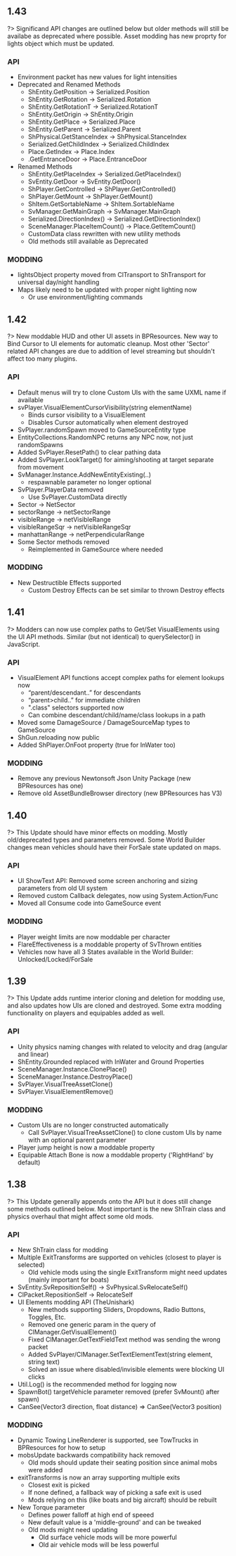 ## 1.43
?> Significand API changes are outlined below but older methods will still be availabe as deprecated where possible. Asset modding has new proprty for lights object which must be updated.

### API
- Environment packet has new values for light intensities
- Deprecated and Renamed Methods
  - ShEntity.GetPosition -> Serialized.Position
  - ShEntity.GetRotation -> Serialized.Rotation
  - ShEntity.GetRotationT -> Serialized.RotationT
  - ShEntity.GetOrigin -> ShEntity.Origin
  - ShEntity.GetPlace -> Serialized.Place
  - ShEntity.GetParent -> Serialized.Parent
  - ShPhysical.GetStanceIndex -> ShPhysical.StanceIndex
  - Serialized.GetChildIndex -> Serialized.ChildIndex
  - Place.GetIndex -> Place.Index
  - .GetEntranceDoor -> Place.EntranceDoor
- Renamed Methods
  - ShEntity.GetPlaceIndex -> Serialized.GetPlaceIndex()
  - SvEntity.GetDoor -> SvEntity.GetDoor()
  - ShPlayer.GetControlled -> ShPlayer.GetControlled()
  - ShPlayer.GetMount -> ShPlayer.GetMount()
  - ShItem.GetSortableName -> ShItem.SortableName
  - SvManager.GetMainGraph -> SvManager.MainGraph
  - Serialized.DirectionIndex() -> Serialized.GetDirectionIndex()
  - SceneManager.PlaceItemCount() -> Place.GetItemCount()
  - CustomData class rewritten with new utility methods
  - Old methods still available as Deprecated 

### MODDING
- lightsObject property moved from ClTransport to ShTransport for universal day/night handling
- Maps likely need to be updated with proper night lighting now
  - Or use environment/lighting commands

## 1.42
?> New moddable HUD and other UI assets in BPResources. New way to Bind Cursor to UI elements for automatic cleanup. Most other 'Sector' related API changes are due to addition of level streaming but shouldn't affect too many plugins.

### API
- Default menus will try to clone Custom UIs with the same UXML name if available
- svPlayer.VisualElementCursorVisibility(string elementName)
  - Binds cursor visibility to a VisualElement
  - Disables Cursor automatically when element destroyed
- SvPlayer.randomSpawn moved to GameSourceEntity type
- EntityCollections.RandomNPC returns any NPC now, not just randomSpawns
- Added SvPlayer.ResetPath() to clear pathing data
- Added SvPlayer.LookTarget() for aiming/shooting at target separate from movement
- SvManager.Instance.AddNewEntityExisting(..)
  - respawnable parameter no longer optional
- SvPlayer.PlayerData removed
  - Use SvPlayer.CustomData directly
- Sector -> NetSector
- sectorRange -> netSectorRange
- visibleRange -> netVisibleRange
- visibleRangeSqr -> netVisibleRangeSqr
- manhattanRange -> netPerpendicularRange
- Some Sector methods removed
  - Reimplemented in GameSource where needed

### MODDING
- New Destructible Effects supported
  - Custom Destroy Effects can be set similar to thrown Destroy effects

## 1.41
?> Modders can now use complex paths to Get/Set VisualElements using the UI API methods. Similar (but not identical) to querySelector() in JavaScript.

### API
* VisualElement API functions accept complex paths for element lookups now
	* “parent/descendant..” for descendants
	* “parent>child..” for immediate children
	* ".class" selectors supported now
	* Can combine descendant/child/name/class lookups in a path
* Moved some DamageSource / DamageSourceMap types to GameSource
* ShGun.reloading now public
* Added ShPlayer.OnFoot property (true for InWater too)

### MODDING
* Remove any previous Newtonsoft Json Unity Package (new BPResources has one)
* Remove old AssetBundleBrowser directory (new BPResources has V3)

## 1.40
?> This Update should have minor effects on modding. Mostly old/deprecated types and parameters removed. Some World Builder changes mean vehicles should have their ForSale state updated on maps.

### API
* UI ShowText API: Removed some screen anchoring and sizing parameters from old UI system
* Removed custom Callback delegates, now using System.Action/Func
* Moved all Consume code into GameSource event

### MODDING
* Player weight limits are now moddable per character
* FlareEffectiveness is a moddable property of SvThrown entities
* Vehicles now have all 3 States available in the World Builder: Unlocked/Locked/ForSale

## 1.39
?> This Update adds runtime interior cloning and deletion for modding use, and also updates how UIs are cloned and destroyed. Some extra modding functionality on players and equipables added as well.

### API
* Unity physics naming changes with related to velocity and drag (angular and linear)
* ShEntity.Grounded replaced with InWater and Ground Properties
* SceneManager.Instance.ClonePlace()
* SceneManager.Instance.DestroyPlace()
* SvPlayer.VisualTreeAssetClone()
* SvPlayer.VisualElementRemove()

### MODDING
* Custom UIs are no longer constructed automatically
  * Call SvPlayer.VisualTreeAssetClone() to clone custom UIs by name with an optional parent parameter
* Player jump height is now a moddable property
* Equipable Attach Bone is now a moddable property ('RightHand' by default)

## 1.38
?> This Update generally appends onto the API but it does still change some methods outlined below. Most important is the new ShTrain class and physics overhaul that might affect some old mods.

### API
* New ShTrain class for modding
* Multiple ExitTransforms are supported on vehicles (closest to player is selected)
  * Old vehicle mods using the single ExitTransform might need updates (mainly important for boats)
* SvEntity.SvRepositionSelf() -> SvPhysical.SvRelocateSelf()
* ClPacket.RepositionSelf -> RelocateSelf
* UI Elements modding API (TheUnishark)
  * New methods supporting Sliders, Dropdowns, Radio Buttons, Toggles, Etc.
  * Removed one generic param in the query of ClManager.GetVisualElement<T>()
  * Fixed ClManager.GetTextFieldText method was sending the wrong packet
  * Added SvPlayer/ClManager.SetTextElementText(string element, string text)
  * Solved an issue where disabled/invisible elements were blocking UI clicks
* Util.Log() is the recommended method for logging now
* SpawnBot() targetVehicle parameter removed (prefer SvMount() after spawn)
* CanSee(Vector3 direction, float distance) => CanSee(Vector3 position)

### MODDING
* Dynamic Towing LineRenderer is supported, see TowTrucks in BPResources for how to setup
* mobsUpdate backwards compatibility hack removed
  * Old mods should update their seating position since animal mobs were added
* exitTransforms is now an array supporting multiple exits
  * Closest exit is picked
  * If none defined, a fallback way of picking a safe exit is used
  * Mods relying on this (like boats and big aircraft) should be rebuilt
* New Torque parameter
  * Defines power falloff at high end of speeed
  * New default value is a 'middle-ground' and can be tweaked
  * Old mods might need updating
    * Old surface vehicle mods will be more powerful
    * Old air vehicle mods will be less powerful 
